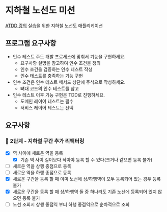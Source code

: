 # 지하철 노선도 미션
[ATDD 강의](https://edu.nextstep.camp/c/R89PYi5H) 실습을 위한 지하철 노선도 애플리케이션

## 프로그램 요구사항
- 인수 테스트 주도 개발 프로세스에 맞춰서 기능을 구현하세요.
  - 요구사항 설명을 참고하여 인수 조건을 정의
  - 인수 조건을 검증하는 인수 테스트 작성
  - 인수 테스트를 충족하는 기능 구현
- 인수 조건은 인수 테스트 메서드 상단에 주석으로 작성하세요.
  - 뼈대 코드의 인수 테스트를 참고
- 인수 테스트 이후 기능 구현은 TDD로 진행하세요.
  - 도메인 레이어 테스트는 필수
  - 서비스 레이어 테스트는 선택

## 요구사항
### 🚀 2단계 - 지하철 구간 추가 리팩터링
- [X] 역 사이에 새로운 역을 등록
  - [X] 기존 역 사이 길이보다 작아야 등록 할 수 있다(크거나 같으면 등록 불가)
- [ ] 새로운 역을 상행 종점으로 등록
- [ ] 새로운 역을 하행 종점으로 등록
- [X] 새로운 구간을 등록 할 때 이미 노선에 상/하행역이 모두 등록되어 있는 경우 등록 불가
- [X] 새로운 구간을 등록 할 때 상/하행역 둘 중 하나라도 기존 노선에 등록되어 있지 않으면 등록 불가
- [ ] 노선 조회시 상행 종점역 부터 하행 종점역으로 순차적으로 조회